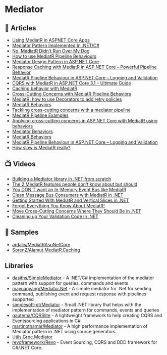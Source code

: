
# Mediator

## 📕 Articles
- [Using MediatR in ASPNET Core Apps](https://ardalis.com/using-mediatr-in-aspnet-core-apps) 
- [Mediator Pattern Implemented In .NET/C#](https://dasith.me/2019/01/07/mediator-pattern-implemented-in-net/)
- [No, MediatR Didn't Run Over My Dog](https://scotthannen.org/blog/2020/06/20/mediatr-didnt-run-over-dog.html)
- [How to use MediatR Pipeline Behaviours](https://garywoodfine.com/how-to-use-mediatr-pipeline-behaviours/)
- [Mediator Design Pattern in ASP.NET Core](https://www.ezzylearning.net/tutorial/mediator-design-pattern-in-asp-net-core)
- [Response Caching with MediatR in ASP.NET Core – Powerful Pipeline Behavior](https://codewithmukesh.com/blog/caching-with-mediatr-in-aspnet-core/)
- [MediatR Pipeline Behaviour in ASP.NET Core – Logging and Validation](https://codewithmukesh.com/blog/mediatr-pipeline-behaviour/)
- [CQRS with MediatR in ASP.NET Core 3.1 – Ultimate Guide](https://codewithmukesh.com/blog/cqrs-in-aspnet-core-3-1/)
- [Caching behavior with MediatR](https://fredrikronnehag.netlify.app/caching-mediatr/)
- [Cross-Cutting Concerns with MediatR Pipeline Behaviors](https://anderly.com/2019/12/12/cross-cutting-concerns-with-mediatr-pipeline-behaviors/)
- [MediatR: how to use Decorators to add retry policies](https://www.davidguida.net/mediatr-how-to-use-decorators-to-add-retry-policies/)
- [MediatR Behaviors](https://codeopinion.com/mediatr-behaviors/)
- [Tackling cross-cutting concerns with a mediator pipeline](https://lostechies.com/jimmybogard/2014/09/09/tackling-cross-cutting-concerns-with-a-mediator-pipeline/)
- [MediatR Pipeline Examples](https://lostechies.com/jimmybogard/2016/10/13/mediatr-pipeline-examples/)
- [Applying cross-cutting concerns in ASP.NET Core with MediatR using behaviors](https://lurumad.github.io/cross-cutting-concerns-in-asp-net-core-with-meaditr)
- [Mediator Behaviors](https://github.com/jbogard/MediatR/wiki/Behaviors)
- [MediatR Behaviors](https://codeopinion.com/mediatr-behaviors/)
- [MediatR Pipeline Behaviour in ASP.NET Core – Logging and Validation](https://codewithmukesh.com/blog/mediatr-pipeline-behaviour/)
- [How slow is MediatR really?](https://www.youtube.com/watch?v=baiH3f_TFfY)

## 📺 Videos
- [Building a Mediator library in .NET from scratch](https://www.youtube.com/watch?v=4e83trumwcM)
- [The 2 MediatR features people don't know about but should](https://www.youtube.com/watch?v=2TT3suofNlo)
- [You DON'T want an In-Memory Event Bus like MediatR](https://www.youtube.com/watch?v=KCvsk5tTP3w)
- [Clean Message Bus Consumers with MediatR in .NET](https://www.youtube.com/watch?v=wnqBmv1RJNE)
- [Getting Started With MediatR and Vertical Slices in .NET](https://www.youtube.com/watch?v=Ve__md8LeDY)
- [Forget Everything You Know About MediatR!](https://www.youtube.com/watch?v=6UtjtoxzQvA)
- [Move Cross-Cutting Concerns Where They Should Be in .NET](https://www.youtube.com/watch?v=HRt7KIkdIaw)
- [Cleaning up Your Validation Code in .NET](https://www.youtube.com/watch?v=J2tBNTDMf1o)

## 🚀 Samples
- [ardalis/MediatRAspNetCore](https://github.com/ardalis/MediatRAspNetCore) 
- [SorenZ/Alamut.MediatR.Caching](https://github.com/SorenZ/Alamut.MediatR.Caching)
## Libraries
- [dasiths/SimpleMediator](https://github.com/dasiths/SimpleMediator) - A .NET/C# implementation of the mediator pattern with support for queries, commands and events
- [mayuanyang/Mediator.Net](https://github.com/mayuanyang/Mediator.Net) - A simple mediator for .Net for sending command, publishing event and request response with pipelines supported
- [simplesoft-pt/Mediator](https://github.com/simplesoft-pt/Mediator) - Small .NET library that helps with the implementation of mediator pattern for commands, events and queries
- [gautema/CQRSlite](https://github.com/gautema/CQRSlite) - A lightweight framework to help creating CQRS and Eventsourcing applications in C#
- [martinothamar/Mediator](https://github.com/martinothamar/Mediator) - A high performance implementation of Mediator pattern in .NET using source generators.
- [Utils.Grpc.Mediator](https://github.com/gbauso/grpc_microservices/tree/master/lib/Utils.Grpc.Mediator)
- [revoframework/Revo](https://github.com/revoframework/Revo) - Event Sourcing, CQRS and DDD framework for C#/.NET Core.